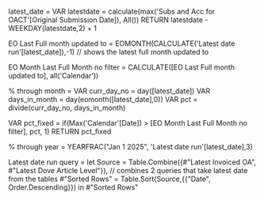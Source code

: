 latest_date = 
VAR latestdate = calculate(max('Subs and Acc for OACT'[Original Submission Date]), All())
RETURN latestdate - WEEKDAY(latestdate,2) + 1

EO Last Full month updated to = EOMONTH(CALCULATE('Latest date run'[latest_date]),-1) // shows the latest full month updated to

EO Month Last Full Month no filter = CALCULATE([EO Last Full month updated to], all('Calendar'))

% through month = VAR curr_day_no = day([latest_date])
VAR days_in_month = day(eomonth([latest_date],0))
VAR pct = divide(curr_day_no, days_in_month)

VAR pct_fixed = if(Max('Calendar'[Date]) > [EO Month Last Full Month no filter], pct, 1)
RETURN pct_fixed


% through year = YEARFRAC("Jan 1 2025", 'Latest date run'[latest_date],3)


Latest date run query = let
    Source = Table.Combine({#"Latest Invoiced OA",  #"Latest Dove Article Level"}), // combines 2 queries that take latest date from the tables 
    #"Sorted Rows" = Table.Sort(Source,{{"Date", Order.Descending}})
in
    #"Sorted Rows"
